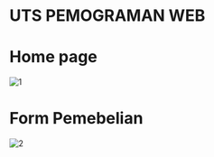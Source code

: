 # UTS PEMOGRAMAN WEB
#
# Home page
![1](https://user-images.githubusercontent.com/49721424/115830207-2b830f80-a43a-11eb-921a-e634871c4aa3.png)
#
# Form Pemebelian
![2](https://user-images.githubusercontent.com/49721424/115830394-6d13ba80-a43a-11eb-8602-21fedcc8e258.png)
